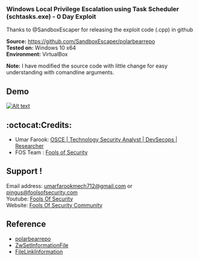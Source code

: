 ### Windows Local Privilege Escalation using  Task Scheduler (schtasks.exe) - 0 Day Exploit


Thanks to @SandboxEscaper for releasing the exploit code (.cpp) in  github

**Source:** https://github.com/SandboxEscaper/polarbearrepo <br/>
**Tested on:** Windows 10 x64 <br/>
**Environment:** VirtualBox

**Note:** I have modified the source code with little change for easy understanding with comandline arguments.


## Demo
 [![Alt text](https://img.youtube.com/vi/J-GlK59M0Yw/0.jpg)](https://www.youtube.com/watch?v=J-GlK59M0Yw)
  
 ## :octocat:Credits:
* Umar Farook: [OSCE | Technology Security Analyst | DevSecops | Researcher](https://www.linkedin.com/in/Umar-Farook)
* FOS Team : [Fools of Security](https://www.youtube.com/channel/UCEBHO0kD1WFvIhf9wBCU-VQ)

 ## Support !
 
 Email address: umarfarookmech712@gmail.com  or pingus@foolsofsecurity.com <br/>
 Youtube: [Fools Of Security](https://www.youtube.com/channel/UCEBHO0kD1WFvIhf9wBCU-VQ) <br/>
 Website: [Fools Of Security Community](https://foolsofsecurity.com) <br/>


 ## Reference 
 
* [polarbearrepo]( https://github.com/SandboxEscaper/polarbearrepo)
* [ZwSetInformationFile](https://docs.microsoft.com/en-us/windows-hardware/drivers/ddi/content/wdm/nf-wdm-zwsetinformationfile)
* [FileLinkInformation](https://docs.microsoft.com/en-us/windows-hardware/drivers/ddi/content/ntifs/ns-ntifs-_file_link_information)

  
